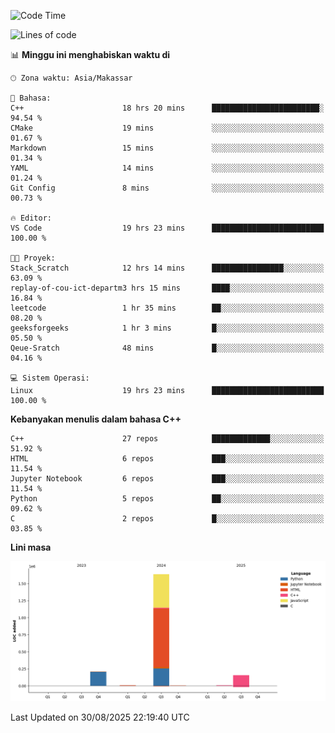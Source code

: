 <!--START_SECTION:waka-->
![Code Time](http://img.shields.io/badge/Code%20Time-429%20hrs%208%20mins-blue)

![Lines of code](https://img.shields.io/badge/Sejak%20Hello%20World%20aku%20telah%20menulis-2.0%20million%20baris%20kode-blue)

📊 **Minggu ini menghabiskan waktu di** 

```text
🕑︎ Zona waktu: Asia/Makassar

💬 Bahasa: 
C++                      18 hrs 20 mins      ████████████████████████░   94.54 % 
CMake                    19 mins             ░░░░░░░░░░░░░░░░░░░░░░░░░   01.67 % 
Markdown                 15 mins             ░░░░░░░░░░░░░░░░░░░░░░░░░   01.34 % 
YAML                     14 mins             ░░░░░░░░░░░░░░░░░░░░░░░░░   01.24 % 
Git Config               8 mins              ░░░░░░░░░░░░░░░░░░░░░░░░░   00.73 % 

🔥 Editor: 
VS Code                  19 hrs 23 mins      █████████████████████████   100.00 % 

🐱‍💻 Proyek: 
Stack_Scratch            12 hrs 14 mins      ████████████████░░░░░░░░░   63.09 % 
replay-of-cou-ict-departm3 hrs 15 mins       ████░░░░░░░░░░░░░░░░░░░░░   16.84 % 
leetcode                 1 hr 35 mins        ██░░░░░░░░░░░░░░░░░░░░░░░   08.20 % 
geeksforgeeks            1 hr 3 mins         █░░░░░░░░░░░░░░░░░░░░░░░░   05.50 % 
Qeue-Sratch              48 mins             █░░░░░░░░░░░░░░░░░░░░░░░░   04.16 % 

💻 Sistem Operasi: 
Linux                    19 hrs 23 mins      █████████████████████████   100.00 % 
```

**Kebanyakan menulis dalam bahasa C++** 

```text
C++                      27 repos            █████████████░░░░░░░░░░░░   51.92 % 
HTML                     6 repos             ███░░░░░░░░░░░░░░░░░░░░░░   11.54 % 
Jupyter Notebook         6 repos             ███░░░░░░░░░░░░░░░░░░░░░░   11.54 % 
Python                   5 repos             ██░░░░░░░░░░░░░░░░░░░░░░░   09.62 % 
C                        2 repos             █░░░░░░░░░░░░░░░░░░░░░░░░   03.85 % 
```



**Lini masa**

![Lines of Code chart](https://raw.githubusercontent.com/yusuf601/yusuf601/main/assets/bar_graph.png)


 Last Updated on 30/08/2025 22:19:40 UTC
<!--END_SECTION:waka-->

